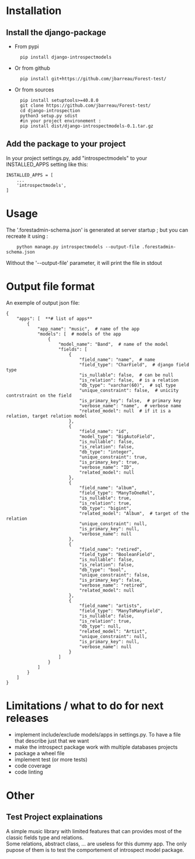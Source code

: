 # Installation
## Install the django-package
* From pypi

		pip install django-introspectmodels

* Or from github

		pip install git+https://github.com/jbarreau/Forest-test/

* Or from sources

		pip install setuptools>=40.8.0
		git clone https://github.com/jbarreau/Forest-test/
		cd django-introspection
		python3 setup.py sdist
		#in your project environement :
		pip install dist/django-introspectmodels-0.1.tar.gz

## Add the package to your project

In your project settings.py, add  "introspectmodels" to your INSTALLED_APPS setting like this:

	INSTALLED_APPS = [
		...
		'introspectmodels',
	]

# Usage
The '.forestadmin-schema.json' is generated at server startup ; but you can recreate it  using :

		python manage.py introspectmodels --output-file .forestadmin-schema.json
Without the '--output-file' parameter, it will print the file in stdout

# Output file format
An exemple of output json file:

	{
		"apps": [  **# list of apps**
			{
				"app_name": "music",  # name of the app
				"models": [  # models of the app
					{
						"model_name": "Band",  # name of the model
						"fields": [
							{
								"field_name": "name",  # name
								"field_type": "CharField",  # django field type
								"is_nullable": false,  # can be null
								"is_relation": false,  # is a relation
								"db_type": "varchar(60)",  # sql type
								"unique_constraint": false,  # unicity contrstraint on the field
								"is_primary_key": false,  # primary key
								"verbose_name": "name",  # verbose name
								"related_model": null  # if it is a relation, target relation model
							},
							{
								"field_name": "id",
								"model_type": "BigAutoField",
								"is_nullable": false,
								"is_relation": false,
								"db_type": "integer",
								"unique_constraint": true,
								"is_primary_key": true,
								"verbose_name": "ID",
								"related_model": null
							},
							{
								"field_name": "album",
								"field_type": "ManyToOneRel",
								"is_nullable": true,
								"is_relation": true,
								"db_type": "bigint",
								"related_model": "Album",  # target of the relation
								"unique_constraint": null,
								"is_primary_key": null,
								"verbose_name": null
							},
							{
								"field_name": "retired",
								"field_type": "BooleanField",
								"is_nullable": false,
								"is_relation": false,
								"db_type": "bool",
								"unique_constraint": false,
								"is_primary_key": false,
								"verbose_name": "retired",
								"related_model": null
							},
							{
								"field_name": "artists",
								"field_type": "ManyToManyField",
								"is_nullable": false,
								"is_relation": true,
								"db_type": null,
								"related_model": "Artist",
								"unique_constraint": null,
								"is_primary_key": null,
								"verbose_name": null
							}
						]
					}
				]
			}
		]
	}

# Limitations / what to do for next releases
- implement include/exclude models/apps in settings.py. To have a file that describe just that we want
- make the introspect package work with multiple databases projects
- package a wheel file
- implement test (or more tests)
- code coverage
- code linting

# Other
## Test Project explainations
A simple music library with limited features that can provides most of the classic fields type and relations.\
Some relations, abstract class, ... are useless for this dummy app. The only pupose of them is to test the comportement of introspect model package.